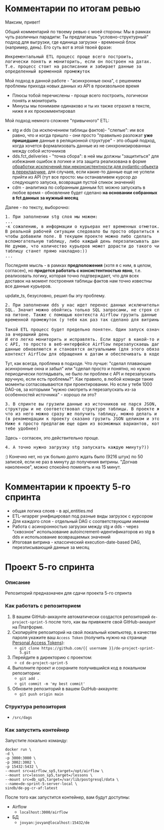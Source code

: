 # Комментарии по итогам ревью

Максим, привет!

Общий комментарий по твоему ревью с моей стороны:
Мы в рамках чуть различных парадигм:
Ты предлагаешь "условно-структурный" подход для выгрузки, где единица загрузки - временной блок (например, день).
Его суть вот в этой твоей фразе:
<pre>
Инкрементальный ETL процесс проще всего построить, 
логически понять и мониторить, если он построен на датах. 
Т.е. процесс стоит на расписании и забирает данные за 
определенный временной промежуток
</pre>

Мой подход в данной работе - "асинхронные окна", с решением проблемы прихода 
новых данных из API в произвольное время
* Плюсы тобой перечислены - проще всего построить, 
логически понять и мониторить
* Минусы мы понимаем одинаково и ты их также отразил в текcте, ниже я их прокомментировал

Мой подход немного сложнее "привычного" ETL:
* stg и dds (за исключением таблицы фактов)- "слепые": им все равно, что и когда пришло - они просто "правильно разложат **уже пришедшие** данные в реляционной структуре" - это общий подход, когда хочется формализовать данные из не синхронизированных между собой источников
* dds.fct_deliveries - "точка сбора": в ней мы должны "защититься" для избежания ошибок в логике и эта защита реализована в форме [обработки исключений при неконсистентности для pydantic-обьекта в перекладчике](https://github.com/yagrep/de-project-4/blob/main/src/dags/lib/dds_fct_deliveries.py#L76), для случаев, если какие-то данные еще не успели прийти из API (тут все просто: мы останавливем курсор до следующего запуска, возвращая пустой спикок значений)
* cdm - аналитика по собранным данным fct: можно запускать в любое время - обновление будет сделано **на основании собранных в fct данных за нужный месяц**

Далее - по тексту, выборочно:

<pre>
1. При заполнении stg слоя мы можем:
...
-к сожалению, в информации о курьерах нет временных отметок. 
В реальной рабочей ситуации следовало бы просто обратиться к разработчикам, 
чтобы добавили поле. В текущем проекте можно либо сделать 
вспомогательную таблицу, либо каждый день перезаписывать данные. 
Не думаю, что количество курьеров может дорасти до такого числа, что перезаписать 
таблицу станет прямо накладно:))
...
</pre>
Последняя мысль - в рамках **предположения** (хотя я с ним, в целом, согласен), но **придется работать с консистентностью явно**,
т.е. реализовать логику, которая точно подтверждает, что для всех доставок на момент построения таблицы фактов
нам точно известны все данные курьеров.   

update_ts, безусловно, решил бы эту проблему.

<pre>
2. При заполнении dds у нас идет перенос данных исключительно в 
SQL. Значит можно обойтись только SQL запросами, не строя сложную логику 
на питоне. Также с помощью контекста Airflow грузить данные за определенный 
временной промежуток (у тебя как раз так сделано для витрины)

Такой ETL процесс будет предельно понятен. Один запуск означает загрузку данных 
за вчерашний день
И его легко мониторить и исправлять. Если вдруг в какой-то из дней была проблема 
с API, то просто в веб-интерфейсе Airflow перезапускаешь даг за эту дату, все 
данные обновляются и становятся актуальными (для этого обязательно использовать 
контекст Airflow для обращения к датам и обеспечивать в коде условие идемпотентности)
</pre>

Тут, как всегда, проблема в подходе. Что лучше: "сделал плавающие асинхронные 
окна и забыл" или "сделал просто и понятно, но нужно периодически поглядывать, 
не было ли проблем с API и перезапускать вручную, если есть проблемы?". 
Как правило, в любой команде такие моменты согласовываются при проектировании.
Но если у тебя 1000 DAG-ов, за которыми "нужно смотреть и перезапускать из-за 
особенностей источника" - хорошо ли это?

<pre>
3. В спринте вы грузили данные из источников не парся JSON, потому что он был сложной 
структуры и не соответствовал структуре таблицы. В проекте же JSON такой структуры,
что из него можно сразу же получить таблицу, можно делать и так 
(в рекомендации к проекту сказано грузить JSON целиком и это также правильно. 
Ниже я просто предлагаю еще один из возможных вариантов, который может показаться 
тебе удобнее)
</pre>
Здесь - согласен, это действительно проще.

<pre>
4. А точно нужно загрузку stg запускать каждую минуту?))
</pre>
:) Конечно нет, но уж больно долго ждать было (9216 штук) по 50 записей, если не 
раз в минуту до получения витрины. "Догнав наколенное", можно спокойно поменять и на 15 минут.

# Комментарии к проекту 5-го спринта
* общая логика слоев - в api_entities.md
* ETL-wrapper  унифицировал под разные виды загрузок с курсором
* Для каждого слоя - отдельный DAG с соответствующим именем
* Работа с асинхронностью загрузки между stg и dds - через "сквозное" использование autoincrement-идентификаторов из stg в dds и использование возвращаемых значений  
* Итоговая витрина - классический execution-date-based DAG, перезписывающий данные за месяц 

# Проект 5-го спринта

### Описание
Репозиторий предназначен для сдачи проекта 5-го спринта

### Как работать с репозиторием
1. В вашем GitHub-аккаунте автоматически создастся репозиторий `de-project-sprint-5` после того, как вы привяжете свой GitHub-аккаунт на Платформе.
2. Скопируйте репозиторий на свой локальный компьютер, в качестве пароля укажите ваш `Access Token` (получить нужно на странице [Personal Access Tokens](https://github.com/settings/tokens)):
	* `git clone https://github.com/{{ username }}/de-project-sprint-5.git`
3. Перейдите в директорию с проектом: 
	* `cd de-project-sprint-5`
4. Выполните проект и сохраните получившийся код в локальном репозитории:
	* `git add .`
	* `git commit -m 'my best commit'`
5. Обновите репозиторий в вашем GutHub-аккаунте:
	* `git push origin main`

### Структура репозитория
- `/src/dags`

### Как запустить контейнер
Запустите локально команду:

```
docker run \
-d \
-p 3000:3000 \
-p 3002:3002 \
-p 15432:5432 \
--mount src=airflow_sp5,target=/opt/airflow \
--mount src=lesson_sp5,target=/lessons \
--mount src=db_sp5,target=/var/lib/postgresql/data \
--name=de-sprint-5-server-local \
sindb/de-pg-cr-af:latest
```

После того как запустится контейнер, вам будут доступны:
- Airflow
	- `localhost:3000/airflow`
- БД
	- `jovyan:jovyan@localhost:15432/de`
